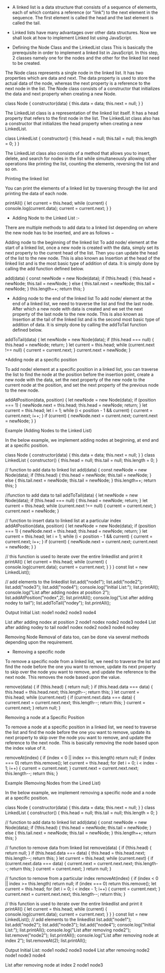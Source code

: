 - A linked list is a data structure that consists of a sequence of elements, each of which contains a reference (or "link") to the next element in the sequence. The first element is called the head and the last element is called the tail.

- Linked lists have many advantages over other data structures. Now we shall look at how to implement Linked list using JavaScript.

- Defining the Node Class and the LinkedList class
This is basically the prerequisite in order to implement a linked list in JavaScript. In this step, 2 classes namely one for the nodes and the other for the linked list need to be created.

The Node class represents a single node in the linked list. It has two properties which are data and next. The data property is used to store the actual data of the node, whereas the next property is a reference to the next node in the list. The Node class consists of a constructor that initializes the data and next property when creating a new Node.

class Node {
   constructor(data) {
      this.data = data;
      this.next = null;
   }
}


The LinkedList class is a representation of the linked list itself. It has a head property that refers to the first node in the list. The LinkedList class also has a constructor that initializes the head property when creating a new LinkedList.


class LinkedList {
   constructor() {
      this.head = null;
      this.tail = null;
      this.length = 0;
   }
}


The LinkedList class also consists of a method that allows you to insert, delete, and search for nodes in the list while simultaneously allowing other operations like printing the list, counting the elements, reversing the list and so on.

Printing the linked list

You can print the elements of a linked list by traversing through the list and printing the data of each node.

printAll() {
   let current = this.head;
   while (current) {
      console.log(current.data);
      current = current.next;
   }
}


* Adding Node to the Linked List :-

There are multiple methods to add data to a linked list depending on where the new node has to be inserted, and are as follows −

Adding node to the beginning of the linked list
To add node/ element at the start of a linked list, once a new node is created with the data, simply set its next property to the current head of the list. Then you can update the head of the list to the new node. This is also known as Insertion at the head of the linked list and is the most basic type of addition of data. It is simply done by calling the add function defined below.

add(data) {
   const newNode = new Node(data);
   if (!this.head) {
      this.head = newNode;
      this.tail = newNode;
   } else {
      this.tail.next = newNode;
      this.tail = newNode;
   }
   this.length++;
   return this;
}


* Adding node to the end of the linked list
To add node/ element at the end of a linked list, we need to traverse the list and find the last node. After which a new node with data is created and we set the next property of the last node to the new node. This is also known as Insertion at the tail of the linked list and is the second most basic type of addition of data. It is simply done by calling the addToTail function defined below.

addToTail(data) {
   let newNode = new Node(data);
   if (this.head === null) {
      this.head = newNode;
      return;
   }
   let current = this.head;
   while (current.next !== null) {
      current = current.next;
   }
   current.next = newNode;
}


*Adding node at a specific position

To add node/ element at a specific position in a linked list, you can traverse the list to find the node at the position before the insertion point, create a new node with the data, set the next property of the new node to the current node at the position, and set the next property of the previous node to the new node.

addAtPosition(data, position) {
   let newNode = new Node(data);
   if (position === 1) {
      newNode.next = this.head;
      this.head = newNode;
      return;
   }
   let current = this.head;
   let i = 1;
   while (i < position - 1 && current) {
      current = current.next;
      i++;
   }
   if (current) {
      newNode.next = current.next;
      current.next = newNode;
   }
}

Example (Adding Nodes to the Linked List)

In the below example, we implement adding nodes at beginning, at end and at a specific position.

class Node {
   constructor(data) {
      this.data = data;
      this.next = null;
   }
}
class LinkedList {
   constructor() {
      this.head = null;
      this.tail = null;
      this.length = 0;
   }
   
   // function to add data to linked list
   add(data) {
      const newNode = new Node(data);
      if (!this.head) {
         this.head = newNode;
         this.tail = newNode;
      } else {
         this.tail.next = newNode;
         this.tail = newNode;
      }
      this.length++;
      return this;
   }
   
   //function to add data to tail
   addToTail(data) {
      let newNode = new Node(data);
      if (this.head === null) {
         this.head = newNode;
         return;
      }
      let current = this.head;
      while (current.next !== null) {
         current = current.next;
      }
      current.next = newNode;
   }
   
   // function to insert data to linked list at a particular index
   addAtPosition(data, position) {
      let newNode = new Node(data);
      if (position === 1) {
         newNode.next = this.head;
         this.head = newNode;
         return;
      }
      let current = this.head;
      let i = 1;
      while (i < position - 1 && current) {
         current = current.next;
         i++;
      }
      if (current) {
         newNode.next = current.next;
         current.next = newNode;
      }
   }
   
   // this function is used to iterate over the entire linkedlist and print
   it
   printAll() {
      let current = this.head;
      while (current) {
         console.log(current.data);
         current = current.next;
      }
   }
}
const list = new LinkedList();

// add elements to the linkedlist
list.add("node1");
list.add("node2");
list.add("node3");
list.add("node4");
console.log("Initial List:");
list.printAll();
console.log("List after adding nodex at position 2");
list.addAtPosition("nodex",2);
list.printAll();
console.log("List after adding nodey to tail");
list.addToTail("nodey");
list.printAll();


Output
Initial List:
node1
node2
node3
node4

List after adding nodex at position 2
node1
nodex
node2
node3
node4
List after adding nodey to tail
node1
nodex
node2
node3
node4
nodey


Removing Node
Removal of data too, can be done via several methods depending upon the requirement.

* Removing a specific node

To remove a specific node from a linked list, we need to traverse the list and find the node before the one you want to remove, update its next property to skip over the node you want to remove, and update the reference to the next node. This removes the node based upon the value.

remove(data) {
   if (!this.head) {
      return null;
   }
   if (this.head.data === data) {
      this.head = this.head.next;
      this.length--;
      return this;
   }
   let current = this.head;
   while (current.next) {
      if (current.next.data === data) {
         current.next = current.next.next;
         this.length--;
         return this;
      }
      current = current.next;
   }
   return null;
}


Removing a node at a Specific Position

To remove a node at a specific position in a linked list, we need to traverse the list and find the node before the one you want to remove, update its next property to skip over the node you want to remove, and update the reference to the next node. This is basically removing the node based upon the index value of it.

removeAt(index) {
   if (index < 0 || index >= this.length) return null;
   if (index === 0) return this.remove();
   let current = this.head;
   for (let i = 0; i < index - 1; i++) {
      current = current.next;
   }
   current.next = current.next.next;
   this.length--;
   return this;
}

Example (Removing Nodes from the Lined List)

In the below example, we implement removing a specific node and a node at a specific position.


class Node {
   constructor(data) {
      this.data = data;
      this.next = null;
   }
}
class LinkedList {
   constructor() {
      this.head = null;
      this.tail = null;
      this.length = 0;
   }
   
   // function to add data to linked list
   add(data) {
      const newNode = new Node(data);
      if (!this.head) {
         this.head = newNode;
         this.tail = newNode;
      } 
      else {
         this.tail.next = newNode;
         this.tail = newNode;
      }
      this.length++;
      return this;
   }
   
   // function to remove data from linked list
   remove(data) {
      if (!this.head) {
         return null;
      }
      if (this.head.data === data) {
         this.head = this.head.next;
         this.length--;
         return this;
      }
      let current = this.head;
      while (current.next) {
         if (current.next.data === data) {
            current.next = current.next.next;
            this.length--;
            return this;
         }
         current = current.next;
      }
      return null;
   }
   
   // function to remove from a particular index 
      removeAt(index) {
      if (index < 0 || index >= this.length) return null;
      if (index === 0) return this.remove();
      let current = this.head;
      for (let i = 0; i < index - 1; i++) {
         current = current.next;
      }
      current.next = current.next.next;
      this.length--;
      return this;
   }
   
   // this function is used to iterate over the entire linkedlist and print it
   printAll() {
      let current = this.head;
      while (current) {
         console.log(current.data);
         current = current.next;
      }
   }
}
const list = new LinkedList();
// add elements to the linkedlist
list.add("node1");
list.add("node2");
list.add("node3");
list.add("node4");
console.log("Initial List:");
list.printAll();
console.log("List after removing node2");
list.remove("node2");
list.printAll();
console.log("List after removing node at index 2");
list.removeAt(2);
list.printAll();


Output
Initial List:
node1
node2
node3
node4
List after removing node2
node1
node3
node4

List after removing node at index 2
node1
node3

